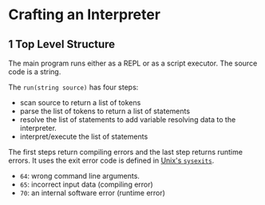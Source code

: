 # Crafting an Interpreter

## 1 Top Level Structure

The main program runs either as a REPL or as a script executor. The source code is a string.

The `run(string source)` has four steps:

- scan source to return a list of tokens
- parse the list of tokens to return a list of statements
- resolve the list of statements to add variable resolving data to the interpreter.
- interpret/execute the list of statements

The first steps return compiling errors and the last step returns runtime errors. It uses the exit error code is defined in [Unix's `sysexits`](https://www.freebsd.org/cgi/man.cgi?query=sysexits).

- `64`: wrong command line arguments.
- `65`: incorrect input data (compiling error)
- `70`: an internal software error (runtime error)
